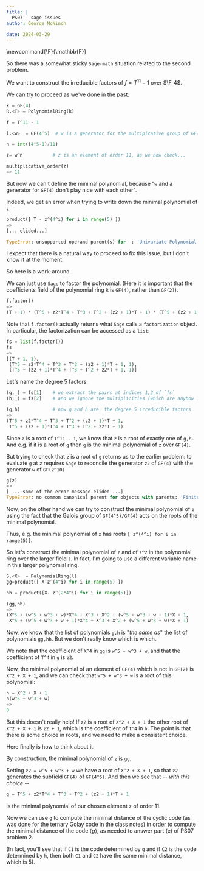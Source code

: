 ```yaml
---
title: |
  PS07 - sage issues
author: George McNinch 

date: 2024-03-29
---
```


\newcommand{\F}{\mathbb{F}}

So there was a somewhat sticky `Sage-math` situation related to the
second problem.

We want to construct the irreducible factors of $f = T^{11} - 1$ over
$\F_4$.

We can try to proceed as we've done in the past:

``` python
k = GF(4)
R.<T> = PolynomialRing(k)

f = T^11 - 1

l.<w>  = GF(4^5)  # w is a generator for the multiplcative group of GF(4^5)

n = int((4^5-1)/11)

z= w^n           # z is an element of order 11, as we now check...

multiplicative_order(z)
=> 11
```

But now we can't define the minimal polynomial, because "`w` and a generator for
`GF(4)` don't play nice with each other".

Indeed, we get an error when trying to write down the minimal polynomial of `z`:

``` python
product([ T - z^(4^i) for i in range(5) ])
=>
[... elided...]

TypeError: unsupported operand parent(s) for -: 'Univariate Polynomial Ring in T over Finite Field in z2 of size 2^2' and 'Finite Field in w of size 2^10'
```

I expect that there is a natural way to proceed to fix this issue, but
I don't know it at the moment. 

So here is a work-around.

We can just use `Sage` to factor the polynomial.  (Here it is
important that the coefficients field of the polynomial ring `R` is
`GF(4)`, rather than `GF(2)`).

``` python
f.factor()
=>
(T + 1) * (T^5 + z2*T^4 + T^3 + T^2 + (z2 + 1)*T + 1) * (T^5 + (z2 + 1)*T^4 + T^3 + T^2 + z2*T + 1)
```

Note that `f.factor()` actually returns what `Sage` calls a `factorization` object. In particular,
the factorization can be accessed as a `list`:

``` python
fs = list(f.factor())
fs
=>
[(T + 1, 1),
 (T^5 + z2*T^4 + T^3 + T^2 + (z2 + 1)*T + 1, 1),
 (T^5 + (z2 + 1)*T^4 + T^3 + T^2 + z2*T + 1, 1)]
```

Let's name the degree 5 factors:
``` python
(g,_) = fs[1]    # we extract the pairs at indices 1,2 of `fs`
(h,_) = fs[2]    # and we ignore the multiplicities (which are anyhow 1)

(g,h)            # now g and h are  the degree 5 irreducible factors
=>
(T^5 + z2*T^4 + T^3 + T^2 + (z2 + 1)*T + 1,
 T^5 + (z2 + 1)*T^4 + T^3 + T^2 + z2*T + 1)
```

Since `z` is a root of `T^11 - 1`, we know that `z` is a root of
exactly one of `g,h.` And e.g. if it is a root of `g` then `g` is the
minimal polynomial of `z` over `GF(4)`.

But trying to check that `z` is a root of `g` returns us to the earlier problem: 
to evaluate `g` at `z` requires `Sage` to reconcile the generator `z2`
of `GF(4)` with the generator `w` of `GF(2^10)`

``` python
g(z)
=>
[ ... some of the error message elided ...]
TypeError: no common canonical parent for objects with parents: 'Finite Field in z2 of size 2^2' and 'Finite Field in w of size 2^10'
```

Now, on the other hand we can try to construct the minimal polynomial
of `z` using the fact that the Galois group of `GF(4^5)/GF(4)` acts on
the roots of the minimal polynomial.

Thus, e.g. the minimal polynomial of `z` has roots
``[ z^(4^i) for i in range(5)]``.

So let's construct the minimal polynomial of `z` and of `z^2` in the
polynomial ring over the larger field `l`. In fact, I'm going to use a
different variable name in this larger polynomial ring.

``` python
S.<X>  = PolynomialRing(l)
gg=product([ X-z^(4^i) for i in range(5) ])

hh = product([X- z^(2*4^i) for i in range(5)])

(gg,hh)
=>
(X^5 + (w^5 + w^3 + w)*X^4 + X^3 + X^2 + (w^5 + w^3 + w + 1)*X + 1,
 X^5 + (w^5 + w^3 + w + 1)*X^4 + X^3 + X^2 + (w^5 + w^3 + w)*X + 1)
```

Now, we know that the list of polynomials `g,h` is "*the same as*" the list of polynomials
`gg,hh`. But we don't really know which is which.

We note that the coefficient of `X^4` in `gg` is `w^5 + w^3 + w`,  and
that the coefficient of `T^4` in `g` is `z2`.

Now, the minimal polynomial of an element of `GF(4)` which is not in `GF(2)` is
`X^2 + X + 1`, and we can check that `w^5 + w^3 + w` is a root of this polynomial:

``` python
h = X^2 + X + 1
h(w^5 + w^3 + w)
=>
0
```

But this doesn't really help! If `z2` is a root of `X^2 + X + 1` the
other root of `X^2 + X + 1` is `z2 + 1`, which is the coefficient of
`T^4` in `h`.  The point is that there is some choice in roots, and we
need to make a consistent choice.

Here finally is how to think about it.

By construction, the minimal polynomial of `z` is `gg`.

Setting `z2 = w^5 + w^3 + w` we have a root of `X^2 + X + 1`, so that
`z2` generates the subfield `GF(4)` of `GF(4^5)`. And then we see that
-- *with this choice* --

``` python
g = T^5 + z2*T^4 + T^3 + T^2 + (z2 + 1)*T + 1
```
is the minimal polynomial of our chosen element `z` of order 11.

Now we can use `g` to compute the minimal distance of the cyclic code
(as was done for the ternary Golay code in the class notes) in order to compute the minimal distance
of the code $\langle g \rangle$, as needed to answer part (e) of PS07 problem 2.

(In fact, you'll see that if `C1` is the code determined by `g` and if
`C2` is the code determined by `h`, then both `C1` and `C2` have the
same minimal distance, which is 5).
